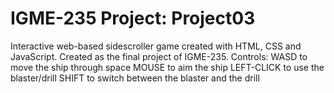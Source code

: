 # IGME-235 Project: Project03
Interactive web-based sidescroller game created with HTML, CSS and JavaScript. Created as the final project of IGME-235. 
Controls: 
  WASD to move the ship through space
  MOUSE to aim the ship
  LEFT-CLICK to use the blaster/drill
  SHIFT to switch between the blaster and the drill
